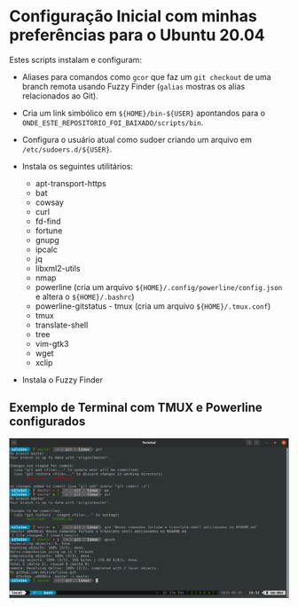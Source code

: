 # Configuração Inicial com minhas preferências para o Ubuntu 20.04

Estes scripts instalam e configuram:

- Aliases para comandos como `gcor` que faz um `git checkout` de uma branch remota usando Fuzzy Finder (`galias` mostras os alias relacionados ao Git).

- Cria um link simbólico em `${HOME}/bin-${USER}` apontandos para o `ONDE_ESTE_REPOSITORIO_FOI_BAIXADO/scripts/bin`.

- Configura o usuário atual como sudoer criando um arquivo em `/etc/sudoers.d/${USER}`.

- Instala os seguintes utilitários:
  - apt-transport-https
  - bat
  - cowsay
  - curl
  - fd-find
  - fortune
  - gnupg
  - ipcalc
  - jq
  - libxml2-utils
  - nmap
  - powerline (cria um arquivo `${HOME}/.config/powerline/config.json` e altera o `${HOME}/.bashrc`)
  - powerline-gitstatus - tmux (cria um arquivo `${HOME}/.tmux.conf`)
  - tmux
  - translate-shell
  - tree
  - vim-gtk3
  - wget
  - xclip

- Instala o Fuzzy Finder

## Exemplo de Terminal com TMUX e Powerline configurados
![Terminal Configurado](/imagens/terminal.png)
